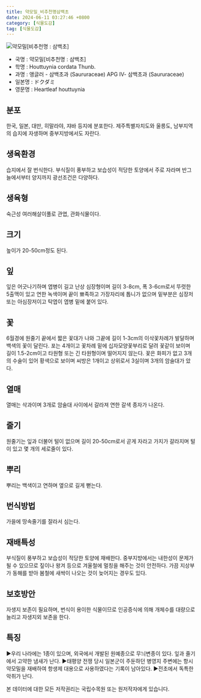```yaml
---
title: 약모밀_비추천명삼백초
date: 2024-06-11 03:27:46 +0800
category: [식물도감]
tag: [식물도감]
---
```




![약모밀[비추천명 : 삼백초]](/fileUpload/plants/basic/Saururaceae/Houttuynia/6435/1_th2.JPG)
- 국명 : 약모밀[비추천명 : 삼백초]
- 학명 : Houttuynia cordata Thunb.
- 과명 : 앵글러 - 삼백초과 (Saururaceae) APG Ⅳ- 삼백초과 (Saururaceae)
- 일본명 : ドクダミ
- 영문명 : Heartleaf houttuynia


## 분포
한국, 일본, 대만, 히말라야, 쟈바 등지에 분포한다. 제주특별자치도와 울릉도, 남부지역의 습지에 자생하며 중부지방에서도 자란다.
## 생육환경
습지에서 잘 번식한다. 부식질이 풍부하고 보습성이 적당한 토양에서 주로 자라며 반그늘에서부터 양지까지 광선조건은 다양하다.
## 생육형
숙근성 여러해살이풀로 관엽, 관화식물이다.
## 크기
높이가 20-50cm정도 된다.
## 잎
잎은 어긋나기하며 엽병이 길고 난상 심장형이며 길이 3-8cm, 폭 3-6cm로서 뚜렷한 5출맥이 있고 연한 녹색이며 끝이 뾰족하고 가장자리에 톱니가 없으며 밑부분은 심장저 또는 아심장저이고 탁엽이 엽병 밑에 붙어 있다.
## 꽃
6월경에 원줄기 끝에서 짧은 꽃대가 나와 그끝에 길이 1-3cm의 이삭꽃차례가 발달하며 백색의 꽃이 달린다. 포는 4개이고 꽃차례 밑에 십자모양꽃부리로 달려 꽃같이 보이며 길이 1.5-2cm이고 타원형 또는 긴 타원형이며 떨어지지 않는다. 꽃은 화피가 없고 3개의 수술이 있어 황색으로 보이며 씨방은 1개이고 상위로서 3실이며 3개의 암술대가 았다.
## 열매
열매는 삭과이며 3개로 암술대 사이에서 갈라져 연한 갈색 종자가 나온다.
## 줄기
원줄기는 잎과 더불어 털이 없으며 길이 20-50cm로서 곧게 자라고 가지가 갈라지며 털이 있고 몇 개의 세로줄이 있다.
## 뿌리
뿌리는 백색이고 연하며 옆으로 길게 뻗는다.
## 번식방법
가을에 땅속줄기를 잘라서 심는다.
## 재배특성
부식질이 풍부하고 보습성이 적당한 토양에 재배한다. 중부지방에서는 내한성이 문제가 될 수 있으므로 짚이나 왕겨 등으로 겨울철에 멀칭을 해주는 것이 안전하다. 가끔 지상부가 동해를 받아 봄철에 새싹이 나오는 것이 늦어지는 경우도 있다.
## 보호방안
자생지 보존이 필요하며, 번식이 용이한 식물이므로 인공증식에 의해 개체수를 대량으로 늘리고 자생지외 보존을 한다.
## 특징
▶우리 나라에는 1종이 있으며, 외국에서 개발된 원예종으로 무늬변종이 있다. 잎과 줄기에서 고약한 냄새가 난다.▶태평양 전쟁 당시 일본군이 주둔하던 병영지 주변에는 항시 약모밀을 재배하여 항생제 대용으로 사용하였다는 기록이 남아있다.▶전초에서 독특한 악취가 난다.






본 데이터에 대한 모든 저작권리는 국립수목원 또는 원저작자에게 있습니다.
